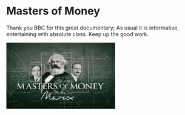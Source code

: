 # Masters of Money

Thank you BBC for this great documentary; As usual it is informative,
entertaining with absolute class. Keep up the good work.

![](images.jpeg)
